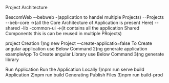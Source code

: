 Project Architecture

BescomWeb
       --bebweb       -(application to handel multiple Projects)
            --Projects
                    --beb-core     ->(all the Core Architecture of Application is present Here)
                    --shared
                       -lib
                         -common-ui ->(it contains all the application Shared Components this is can be reused in multiple PRojects)


project Creation
1)ng new Project --create-applicatio=false
To Create angular application use Below Command
2)ng generate application exampleApp
To Create angular Library use Below Command
3)ng generate library 


Run Application
Run the Application Locally
1)npm run serve
build Application
2)npm run build
Generating Publish Files
3)npm run build-prod




